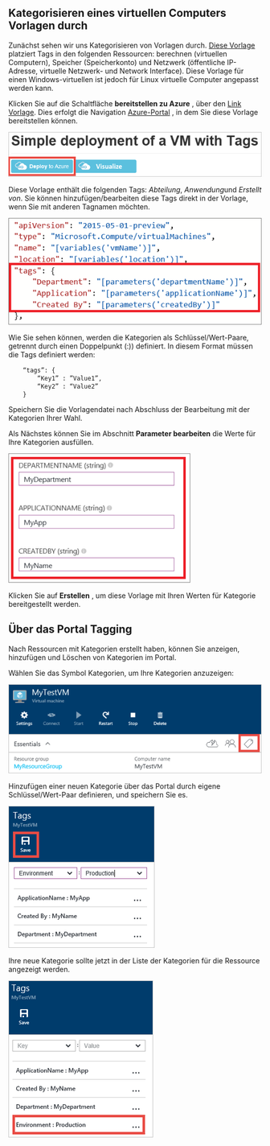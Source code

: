


## <a name="tagging-a-virtual-machine-through-templates"></a>Kategorisieren eines virtuellen Computers Vorlagen durch

Zunächst sehen wir uns Kategorisieren von Vorlagen durch. [Diese Vorlage](https://github.com/Azure/azure-quickstart-templates/tree/master/101-vm-tags) platziert Tags in den folgenden Ressourcen: berechnen (virtuellen Computern), Speicher (Speicherkonto) und Netzwerk (öffentliche IP-Adresse, virtuelle Netzwerk- und Network Interface). Diese Vorlage für einen Windows-virtuellen ist jedoch für Linux virtuelle Computer angepasst werden kann.

Klicken Sie auf die Schaltfläche **bereitstellen zu Azure** , über den [Link Vorlage](https://github.com/Azure/azure-quickstart-templates/tree/master/101-vm-tags). Dies erfolgt die Navigation [Azure-Portal](https://portal.azure.com/) , in dem Sie diese Vorlage bereitstellen können.

![Einfache Bereitstellung mit Kategorien](./media/virtual-machines-common-tag/deploy-to-azure-tags.png)

Diese Vorlage enthält die folgenden Tags: *Abteilung*, *Anwendung*und *Erstellt von*. Sie können hinzufügen/bearbeiten diese Tags direkt in der Vorlage, wenn Sie mit anderen Tagnamen möchten.

![Azure Kategorien in einer Vorlage](./media/virtual-machines-common-tag/azure-tags-in-a-template.png)

Wie Sie sehen können, werden die Kategorien als Schlüssel/Wert-Paare, getrennt durch einen Doppelpunkt (:)) definiert. In diesem Format müssen die Tags definiert werden:

        “tags”: {
            “Key1” : ”Value1”,
            “Key2” : “Value2”
        }

Speichern Sie die Vorlagendatei nach Abschluss der Bearbeitung mit der Kategorien Ihrer Wahl.

Als Nächstes können Sie im Abschnitt **Parameter bearbeiten** die Werte für Ihre Kategorien ausfüllen.

![Bearbeiten von Tags Azure-Portal](./media/virtual-machines-common-tag/edit-tags-in-azure-portal.png)

Klicken Sie auf **Erstellen** , um diese Vorlage mit Ihren Werten für Kategorie bereitgestellt werden.


## <a name="tagging-through-the-portal"></a>Über das Portal Tagging

Nach Ressourcen mit Kategorien erstellt haben, können Sie anzeigen, hinzufügen und Löschen von Kategorien im Portal.

Wählen Sie das Symbol Kategorien, um Ihre Kategorien anzuzeigen:

![Symbol für Kategorien Azure-Portal](./media/virtual-machines-common-tag/azure-portal-tags-icon.png)

Hinzufügen einer neuen Kategorie über das Portal durch eigene Schlüssel/Wert-Paar definieren, und speichern Sie es.

![Hinzufügen von neuen Kategorie Azure-Portal](./media/virtual-machines-common-tag/azure-portal-add-new-tag.png)

Ihre neue Kategorie sollte jetzt in der Liste der Kategorien für die Ressource angezeigt werden.

![Neue Kategorie gespeichert Azure-Portal](./media/virtual-machines-common-tag/azure-portal-saved-new-tag.png)
